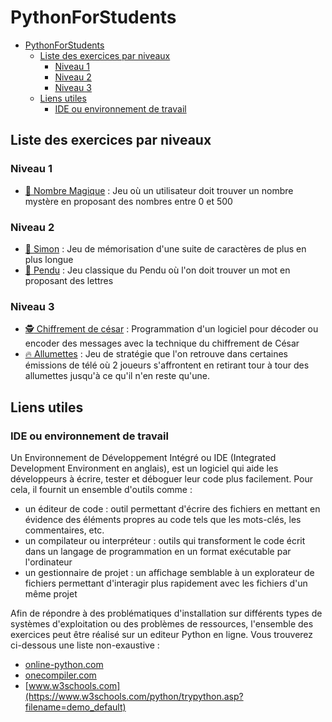 # PythonForStudents

- [PythonForStudents](#python-for-students)
  - [Liste des exercices par niveaux](#listes-des-exercices-par-niveaux)
    - [Niveau 1](#niveau-1)
    - [Niveau 2](#niveau-2)
    - [Niveau 3](#niveau-3)
  - [Liens utiles](#liens-utiles)
    - [IDE ou environnement de travail](#ide-ou-environnement-de-travail)

## Liste des exercices par niveaux

### Niveau 1 

- [:crystal_ball: Nombre Magique](./NombreMagique/README.md) : Jeu où un utilisateur doit trouver un nombre mystère en proposant des nombres entre 0 et 500

### Niveau 2

- [:musical_keyboard: Simon](./Simon/README.md) : Jeu de mémorisation d'une suite de caractères de plus en plus longue
- [:sloth: Pendu](./Pendu/README.md) : Jeu classique du Pendu où l'on doit trouver un mot en proposant des lettres

### Niveau 3

- [:detective: Chiffrement de césar](./ChiffrementDeCesar/README.md) : Programmation d'un logiciel pour décoder ou encoder des messages avec la technique du chiffrement de César
- [:fire: Allumettes](./Allumettes/README.md) : Jeu de stratégie que l'on retrouve dans certaines émissions de télé où 2 joueurs s'affrontent en retirant tour à tour des allumettes jusqu'à ce qu'il n'en reste qu'une.


## Liens utiles 

### IDE ou environnement de travail

Un Environnement de Développement Intégré ou IDE (Integrated Development Environment en anglais), est un logiciel qui aide les développeurs à écrire, tester et déboguer leur code plus facilement. Pour cela, il fournit un ensemble d'outils comme :
- un éditeur de code : outil permettant d'écrire des fichiers en mettant en évidence des éléments propres au code tels que les mots-clés, les commentaires, etc.
- un compilateur ou interpréteur : outils qui transforment le code écrit dans un langage de programmation en un format exécutable par l'ordinateur
- un gestionnaire de projet : un affichage semblable à un explorateur de fichiers permettant d'interagir plus rapidement avec les fichiers d'un même projet



Afin de répondre à des problématiques d'installation sur différents types de systèmes d'exploitation ou des problèmes de ressources, l'ensemble des exercices peut être réalisé sur un editeur Python en ligne. Vous trouverez ci-dessous une liste non-exaustive : 
- [online-python.com](https://www.online-python.com/)
- [onecompiler.com](https://onecompiler.com/python)
- [www.w3schools.com](https://www.w3schools.com/python/trypython.asp?filename=demo_default)
